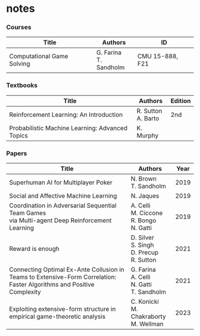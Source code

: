 # notes

### Courses

| Title | Authors | ID |
| --- | --- | --- |
| Computational Game Solving | G. Farina <br/> T. Sandholm | CMU 15-888, F21 |

### Textbooks

| Title | Authors | Edition |
| --- | --- | --- |
| Reinforcement Learning: An Introduction | R. Sutton <br/> A. Barto | 2nd |
| Probabilistic Machine Learning: Advanced Topics | K. Murphy | |

### Papers

| Title | Authors | Year |
| --- | --- | --- |
| Superhuman AI for Multiplayer Poker | N. Brown <br/> T. Sandholm | 2019 |
| Social and Affective Machine Learning | N. Jaques | 2019 |
| Coordination in Adversarial Sequential Team Games <br/> via Multi-agent Deep Reinforcement Learning | A. Celli <br/> M. Ciccone <br/> R. Bongo <br/> N. Gatti | 2019 |
| Reward is enough | D. Silver <br/> S. Singh <br/> D. Precup <br/> R. Sutton | 2021 |
| Connecting Optimal Ex-Ante Collusion in Teams to Extensive-Form Correlation: <br/> Faster Algorithms and Positive Complexity | G. Farina <br/> A. Celli <br/> N. Gatti <br/> T. Sandholm | 2021 |
| Exploiting extensive-form structure in empirical game-theoretic analysis | C. Konicki <br/> M. Chakraborty <br/> M. Wellman | 2023 |
